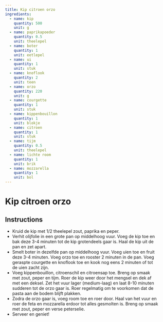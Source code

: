 ```yaml
---
title: Kip citroen orzo
ingredients:
  - name: kip
    quantity: 500
    unit: g
  - name: paprikapoeder
    quantity: 0.5
    unit: theelepel
  - name: boter
    quantity: 1
    unit: eetlepel
  - name: ui
    quantity: 1
    unit: stuk
  - name: knoflook
    quantity: 2
    unit: teen
  - name: orzo
    quantity: 220
    unit: g
  - name: courgette
    quantity: 1
    unit: stuk
  - name: kippenbouillon
    quantity: 1
    unit: blokje
  - name: citroen
    quantity: 1
    unit: stuk
  - name: tijm
    quantity: 0.5
    unit: theelepel
  - name: lichte room
    quantity: 1
    unit: brik
  - name: mozzarella
    quantity: 1
    unit: bol
---
```


# Kip citroen orzo

## Instructions
  - Kruid de kip met 1/2 theelepel zout, paprika en peper.
  - Verhit olijfolie in een grote pan op middelhoog vuur. Voeg de kip toe en bak deze 3-4 minuten tot de kip grotendeels gaar is. Haal de kip uit de pan en zet apart.
  - Smelt boter in dezelfde pan op middelhoog vuur. Voeg uien toe en fruit deze 3-4 minuten. Voeg orzo toe en rooster 2 minuten in de pan. Voeg geraspte courgette en knoflook toe en kook nog eens 2 minuten of tot de uien zacht zijn.
  - Voeg kippenbouillon, citroenschil en citroensap toe. Breng op smaak met zout, peper en tijm. Roer de kip weer door het mengsel en dek af met een deksel. Zet het vuur lager (medium-laag) en laat 8-10 minuten sudderen tot de orzo gaar is. Roer regelmatig om te voorkomen dat de pasta aan de bodem blijft plakken.
  - Zodra de orzo gaar is, voeg room toe en roer door. Haal van het vuur en roer de feta en mozzarella erdoor tot alles gesmolten is. Breng op smaak met zout, peper en verse peterselie.
  - Serveer en geniet!